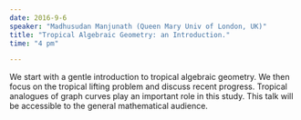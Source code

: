 ```yaml
---
date: 2016-9-6
speaker: "Madhusudan Manjunath (Queen Mary Univ of London, UK)"
title: "Tropical Algebraic Geometry: an Introduction."
time: "4 pm" 

---
```

We start with a gentle introduction to tropical algebraic
geometry.  We then focus on the tropical lifting problem and discuss
recent progress. Tropical analogues of graph curves play an important role
in this study. This talk will be accessible to the general mathematical
audience.
